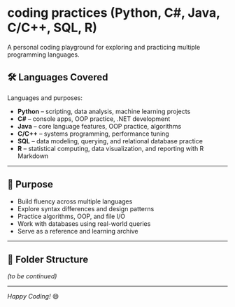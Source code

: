 # coding practices (Python, C#, Java, C/C++, SQL, R)

A personal coding playground for exploring and practicing multiple programming languages.

## 🛠 Languages Covered 

Languages and purposes:
- **Python** – scripting, data analysis, machine learning projects
- **C#** – console apps, OOP practice, .NET development
- **Java** – core language features, OOP practice, algorithms
- **C/C++** – systems programming, performance tuning
- **SQL** – data modeling, querying, and relational database practice
- **R** – statistical computing, data visualization, and reporting with R Markdown

---
## 📌 Purpose

- Build fluency across multiple languages
- Explore syntax differences and design patterns
- Practice algorithms, OOP, and file I/O
- Work with databases using real-world queries
- Serve as a reference and learning archive
---

## 📁 Folder Structure
*(to be continued)*

---

*Happy Coding!* 😄

